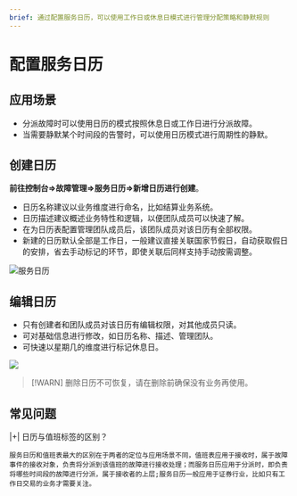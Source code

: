 ```yaml
---
brief: 通过配置服务日历，可以使用工作日或休息日模式进行管理分配策略和静默规则
---
```


# 配置服务日历

## 应用场景
- 分派故障时可以使用日历的模式按照休息日或工作日进行分派故障。
- 当需要静默某个时间段的告警时，可以使用日历模式进行周期性的静默。

## 创建日历
**前往控制台=>故障管理=>服务日历=>新增日历进行创建**。
- 日历名称建议以业务维度进行命名，比如结算业务系统。
- 日历描述建议概述业务特性和逻辑，以便团队成员可以快速了解。
- 在为日历表配置管理团队成员后，该团队成员对该日历有全部权限。
- 新建的日历默认全部是工作日，一般建议直接关联国家节假日，自动获取假日的安排，省去手动标记的环节，即使关联后同样支持手动按需调整。

![服务日历](https://fcimg.3ti.site/zh/flashduty/conf/calendar/1.avif)

## 编辑日历
- 只有创建者和团队成员对该日历有编辑权限，对其他成员只读。
- 可对基础信息进行修改，如日历名称、描述、管理团队。
- 可快速以星期几的维度进行标记休息日。

![](https://fcimg.3ti.site/zh/flashduty/conf/calendar/2.avif)

> [!WARN]
> 删除日历不可恢复，请在删除前确保没有业务再使用。

## 常见问题

|+| 日历与值班标签的区别？

    服务日历和值班表最大的区别在于两者的定位与应用场景不同，值班表应用于接收时，属于故障事件的接收对象，负责将分派到该值班的故障进行接收处理；而服务日历应用于分派时，即负责将哪些时间段的故障进行分派，属于接收者的上层;服务日历一般应用于证券行业，比如只有工作日交易的业务才需要关注。